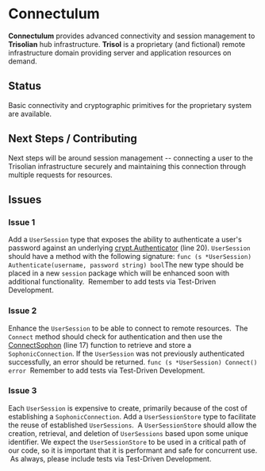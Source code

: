 # Connectulum
**Connectulum** provides advanced connectivity and session management to **Trisolian** hub infrastructure.
​
**Trisol** is a proprietary (and fictional) remote infrastructure domain providing server and application
resources on demand. 
​
## Status
Basic connectivity and cryptographic primitives for the proprietary system are available.
​
## Next Steps / Contributing
Next steps will be around session management -- connecting a user to the Trisolian 
infrastructure securely and maintaining this connection through multiple requests for
resources.
​
## Issues
### Issue 1
Add a `UserSession` type that exposes the ability to authenticate a user's password against an underlying [crypt.Authenticator](pkg/crypt/crypt.go) (line 20).
​
`UserSession` should have a method with the following signature:
​
`func (s *UserSession) Authenticate(username, password string) bool`
​
The new type should be placed in a new `session` package which will be enhanced soon with additional functionality.
​
Remember to add tests via Test-Driven Development.
​
### Issue 2
Enhance the `UserSession` to be able to connect to remote resources.
​
The `Connect` method should check for authentication and then use the [ConnectSophon](pkg/conn/conn.go) (line 17) function to retrieve and store a `SophonicConnection`. If the `UserSession` was not previously authenticated successfully, an error should be returned.
​
`func (s *UserSession) Connect() error`
​
Remember to add tests via Test-Driven Development.
​
​
### Issue 3
Each `UserSession` is expensive to create, primarily because of the cost of establishing a `SophonicConnection`. Add a `UserSessionStore` type to facilitate the reuse of established `UserSessions`.
​
A `UserSessionStore` should allow the creation, retrieval, and deletion of `UserSessions` based upon some unique identifier. We expect the `UserSessionStore` to be used in a critical path of our code, so it is important that it is performant and safe for concurrent use.
​
As always, please include tests via Test-Driven Development.

